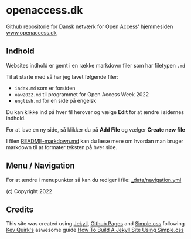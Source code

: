 # openaccess.dk

Github repositorie for Dansk netværk for Open Access' hjemmesiden www.openaccess.dk

## Indhold

Websites indhold er gemt i en række markdown filer som har filetypen `.md`

Til at starte med så har jeg lavet følgende filer:

- `index.md` som er forsiden
- `oaw2022.md` til programmet for Open Access Week 2022
- `english.md` for en side på engelsk

Du kan klikke ind på hver fil herover og vælge **Edit** for at ændre i sidernes indhold.

For at lave en ny side, så klikker du på **Add File** og vælger **Create new file**

I filen [README-markdown.md](README-markdown.md) kan du læse mere om hvordan man bruger markdown til at formater teksten på hver side.

## Menu / Navigation

For at ændre i menupunkter så kan du rediger i file: [_data/navigation.yml](https://github.com/openaccess-dk/openaccess-dk.github.io/blob/main/_data/navigation.yml)

(c) Copyright 2022

## Credits

This site was created using [Jekyll](https://jekyllrb.com), [Github Pages](https://pages.github.com/) and [Simple.css](https://simplecss.org) following [Kev Quirk's](https://kevq.uk) aswesome guide [How To Build A Jekyll Site Using Simple.css](https://kevq.uk/how-to-build-jekyll-site-simple-css/)
